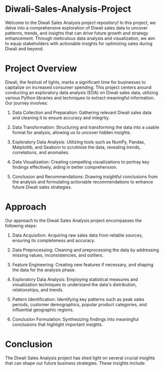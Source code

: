 # Diwali-Sales-Analysis-Project
Welcome to the Diwali Sales Analysis project repository! In this project, we delve into a comprehensive exploration of Diwali sales data to uncover patterns, trends, and insights that can drive future growth and strategy enhancement. Through meticulous data analysis and visualization, we aim to equip stakeholders with actionable insights for optimizing sales during Diwali and beyond.

# Project Overview
Diwali, the festival of lights, marks a significant time for businesses to capitalize on increased consumer spending. This project centers around conducting an exploratory data analysis (EDA) on Diwali sales data, utilizing various Python libraries and techniques to extract meaningful information. Our journey involves:

1. Data Collection and Preparation: Gathering relevant Diwali sales data and cleaning it to ensure accuracy and integrity.

2. Data Transformation: Structuring and transforming the data into a usable format for analysis, allowing us to uncover hidden insights.

3. Exploratory Data Analysis: Utilizing tools such as NumPy, Pandas, Matplotlib, and Seaborn to scrutinize the data, revealing trends, correlations, and anomalies.

4. Data Visualization: Creating compelling visualizations to portray key findings effectively, aiding in better comprehension.

5. Conclusion and Recommendations: Drawing insightful conclusions from the analysis and formulating actionable recommendations to enhance future Diwali sales strategies.

# Approach
Our approach to the Diwali Sales Analysis project encompasses the following steps:

1. Data Acquisition: Acquiring raw sales data from reliable sources, ensuring its completeness and accuracy.

2. Data Preprocessing: Cleaning and preprocessing the data by addressing missing values, inconsistencies, and outliers.

3. Feature Engineering: Creating new features if necessary, and shaping the data for the analysis phase.

4. Exploratory Data Analysis: Employing statistical measures and visualization techniques to understand the data's distribution, relationships, and trends.

5. Pattern Identification: Identifying key patterns such as peak sales periods, customer demographics, popular product categories, and influential geographic regions.

6. Conclusion Formulation: Synthesizing findings into meaningful conclusions that highlight important insights.

# Conclusion
The Diwali Sales Analysis project has shed light on several crucial insights that can shape our future business strategies. These insights include:
